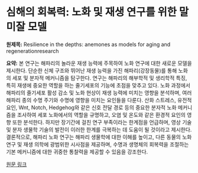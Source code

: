# 심해의 회복력: 노화 및 재생 연구를 위한 말미잘 모델

**원제목:** Resilience in the depths: anemones as models for aging and regenerationresearch

**요약:** 본 연구는 해파리의 놀라운 재생 능력에 주목하여 노화 연구에 대한 새로운 모델을 제시한다.  단순한 신체 구조와 뛰어난 재생 능력을 가진 해파리(강장동물)를 통해 노화의 세포 및 분자적 메커니즘을 탐구한다.  연구는 해파리의 해부학적 및 생리학적 특징, 특히 재생에 중요한 역할을 하는 줄기세포의 기능에 초점을 맞추고 있다.  노화 과정에서 해파리의 줄기세포 활성 감소 및 노화 현상이 재생 능력에 미치는 영향을 분석하며,  여러 해파리 종의 수명 주기와 수명에 영향을 미치는 요인들을 다룬다.  산화 스트레스, 유전적 요인, Wnt, Notch, Hedgehog와 같은 신호 전달 경로 등의 중요한 분자적 노화 메커니즘을 조사하여 세포 노화에서의 역할을 규명하고,  오염 및 온도와 같은 환경적 요인의 영향 또한 분석한다.  하지만  장기간에 걸친 연구 부족이라는 한계점을 언급하며,  영상 기술 및 분자 생물학 기술의 발전이 이러한 한계를 극복하는 데 도움이 될 것이라고 제시한다.  결론적으로, 해파리 노화 연구는 해파리 생물학에 대한 이해를 높이고, 다른 동물의 노화 연구 및 재생 의학에 광범위한 시사점을 제공하며,  수명과 생명체의 회복력을 조절하는 기본 메커니즘에 대한 귀중한 통찰력을 제공할 수 있음을 강조한다.

[원문 링크](http://www.antpublisher.com/index.php/APT/article/download/856/1049)
